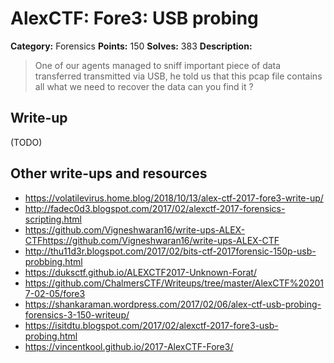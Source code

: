 # AlexCTF: Fore3: USB probing

**Category:** Forensics
**Points:** 150
**Solves:** 383
**Description:**

> One of our agents managed to sniff important piece of data transferred
> transmitted via USB, he told us that this pcap file contains all what we need
> to recover the data can you find it ?

## Write-up

(TODO)

## Other write-ups and resources
 
 * https://volatilevirus.home.blog/2018/10/13/alex-ctf-2017-fore3-write-up/
 * http://fadec0d3.blogspot.com/2017/02/alexctf-2017-forensics-scripting.html
 * https://github.com/Vigneshwaran16/write-ups-ALEX-CTFhttps://github.com/Vigneshwaran16/write-ups-ALEX-CTF
 * http://thu11d3r.blogspot.com/2017/02/bits-ctf-2017forensic-150p-usb-probbing.html
 * https://duksctf.github.io/ALEXCTF2017-Unknown-Forat/
 * https://github.com/ChalmersCTF/Writeups/tree/master/AlexCTF%202017-02-05/fore3
 * https://shankaraman.wordpress.com/2017/02/06/alex-ctf-usb-probing-forensics-3-150-writeup/
 * https://isitdtu.blogspot.com/2017/02/alexctf-2017-fore3-usb-probing.html
 * https://vincentkool.github.io/2017-AlexCTF-Fore3/
